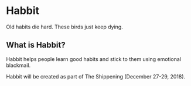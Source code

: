 # Habbit
Old habits die hard. These birds just keep dying.

## What is Habbit?

Habbit helps people learn good habits and stick to them using emotional blackmail.

Habbit will be created as part of The Shippening (December 27-29, 2018).
